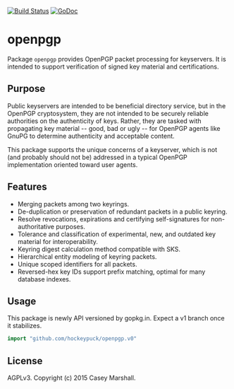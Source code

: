[![Build Status](https://travis-ci.org/hockeypuck/openpgp.svg?branch=master)](https://travis-ci.org/hockeypuck/openpgp)
[![GoDoc](https://godoc.org/gopkg.in/hockeypuck/openpgp.v0?status.svg)](https://godoc.org/gopkg.in/hockeypuck/openpgp.v0)

# openpgp

Package `openpgp` provides OpenPGP packet processing for keyservers. It is
intended to support verification of signed key material and certifications.

## Purpose

Public keyservers are intended to be beneficial directory service, but in the
OpenPGP cryptosystem, they are not intended to be securely reliable authorities
on the authenticity of keys. Rather, they are tasked with propagating key
material -- good, bad or ugly -- for OpenPGP agents like GnuPG to determine
authenticity and acceptable content.

This package supports the unique concerns of a keyserver, which is not (and
probably should not be) addressed in a typical OpenPGP implementation oriented toward user agents.

## Features

* Merging packets among two keyrings.
* De-duplication or preservation of redundant packets in a public keyring.
* Resolve revocations, expirations and certifying self-signatures for
  non-authoritative purposes.
* Tolerance and classification of experimental, new, and outdated key material
  for interoperability.
* Keyring digest calculation method compatible with SKS.
* Hierarchical entity modeling of keyring packets.
* Unique scoped identifiers for all packets.
* Reversed-hex key IDs support prefix matching, optimal for many database indexes.

## Usage

This package is newly API versioned by gopkg.in. Expect a v1 branch once it stabilizes.

```go
import "github.com/hockeypuck/openpgp.v0"
```

## License

AGPLv3. Copyright (c) 2015 Casey Marshall.

